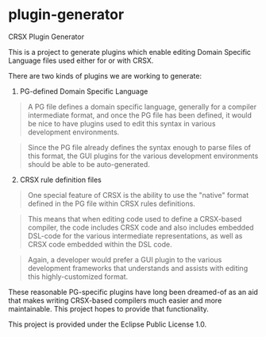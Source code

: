 # plugin-generator
CRSX Plugin Generator

This is a project to generate plugins which enable editing
Domain Specific Language files used either for or with CRSX.

There are two kinds of plugins we are working to generate:

1. PG-defined Domain Specific Language

> A PG file defines  a  domain specific  language,  generally for  a
> compiler intermediate format, and once the PG file has been defined,
> it would be nice to have plugins used to edit this syntax in various
> development environments.

> Since the PG file already defines the syntax enough to parse files
> of this format, the GUI plugins for the various development
> environments should be able to be auto-generated.

2. CRSX rule definition files

> One special feature of CRSX is the ability to use the "native"
> format defined in the PG file within CRSX rules definitions.

> This means that when editing code used to define a CRSX-based
> compiler, the code includes CRSX code and also includes embedded
> DSL-code for the various intermediate representations, as well as
> CRSX code embedded within the DSL code.

> Again, a developer would prefer a GUI plugin to the various
> development frameworks that understands and assists with editing
> this highly-customized format.

These reasonable PG-specific plugins have long been dreamed-of as an
aid that makes writing CRSX-based compilers much easier and more
maintainable.  This project hopes to provide that functionality.

This project is provided under the Eclipse Public License 1.0.
